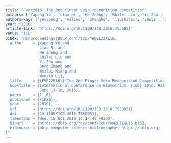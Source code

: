```yaml
---
title: "Fvrc2016: The 2nd finger vein recognition competition"
authors: ['Yapeng Ye', 'Liao Ni', 'He Zheng', 'Shilei Liu', 'Yi Zhu', 'Deng Zhang', 'Weilai Xiang', 'Wenxin Li']
authors-key: ['yeyapeng', 'niliao', 'zhenghe', 'liushilei', 'zhuyi', 'zhangdeng', 'xiangweilai', 'liwenxin']
year: "2016"
article-link: "https://doi.org/10.1109/ICB.2016.7550051"
venue: "ICB"
bibex: "@inproceedings{DBLP:conf/icb/YeNZLZZXL16,
  author    = {Yapeng Ye and
               Liao Ni and
               He Zheng and
               Shilei Liu and
               Yi Zhu and
               Deng Zhang and
               Weilai Xiang and
               Wenxin Li},
  title     = {{FVRC2016:} The 2nd Finger Vein Recognition Competition},
  booktitle = {International Conference on Biometrics, {ICB} 2016, Halmstad, Sweden,
               June 13-16, 2016},
  pages     = {1--6},
  publisher = {{IEEE}},
  year      = {2016},
  url       = {https://doi.org/10.1109/ICB.2016.7550051},
  doi       = {10.1109/ICB.2016.7550051},
  timestamp = {Wed, 16 Oct 2019 14:14:48 +0200},
  biburl    = {https://dblp.org/rec/conf/icb/YeNZLZZXL16.bib},
  bibsource = {dblp computer science bibliography, https://dblp.org}
}"
---
```

